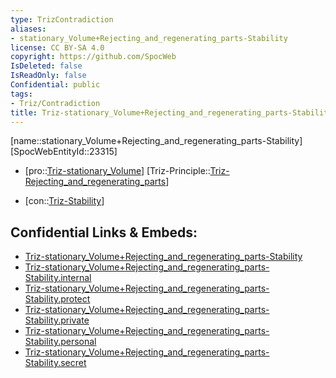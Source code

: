 ```yaml
---
type: TrizContradiction
aliases:
- stationary_Volume+Rejecting_and_regenerating_parts-Stability
license: CC BY-SA 4.0
copyright: https://github.com/SpocWeb
IsDeleted: false
IsReadOnly: false
Confidential: public
tags: 
- Triz/Contradiction
title: Triz-stationary_Volume+Rejecting_and_regenerating_parts-Stability
---
```

[name::stationary_Volume+Rejecting_and_regenerating_parts-Stability]
[SpocWebEntityId::23315]
+ [pro::[Triz-stationary_Volume](tech/Triz/Parameter/Triz-stationary_Volume.md)]
[Triz-Principle::[Triz-Rejecting_and_regenerating_parts](tech/Triz/Principle/Triz-Rejecting_and_regenerating_parts.md)]
- [con::[Triz-Stability](tech/Triz/Parameter/Triz-Stability.md)]



## Confidential Links & Embeds: 
- [Triz-stationary_Volume+Rejecting_and_regenerating_parts-Stability](../../../../_public/tech/Triz/Contradict/Triz-stationary_Volume+Rejecting_and_regenerating_parts-Stability.md) 
- [Triz-stationary_Volume+Rejecting_and_regenerating_parts-Stability.internal](../../../../_internal/tech/Triz/Contradict/Triz-stationary_Volume+Rejecting_and_regenerating_parts-Stability.internal.md) 
- [Triz-stationary_Volume+Rejecting_and_regenerating_parts-Stability.protect](../../../../_protect/tech/Triz/Contradict/Triz-stationary_Volume+Rejecting_and_regenerating_parts-Stability.protect.md) 
- [Triz-stationary_Volume+Rejecting_and_regenerating_parts-Stability.private](../../../../_private/tech/Triz/Contradict/Triz-stationary_Volume+Rejecting_and_regenerating_parts-Stability.private.md) 
- [Triz-stationary_Volume+Rejecting_and_regenerating_parts-Stability.personal](../../../../_personal/tech/Triz/Contradict/Triz-stationary_Volume+Rejecting_and_regenerating_parts-Stability.personal.md) 
- [Triz-stationary_Volume+Rejecting_and_regenerating_parts-Stability.secret](../../../../_secret/tech/Triz/Contradict/Triz-stationary_Volume+Rejecting_and_regenerating_parts-Stability.secret.md) 
